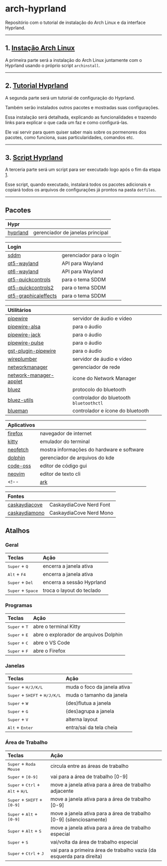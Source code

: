 # arch-hyprland #

Repositório com o tutorial de instalação do Arch Linux e da interface Hyprland.

- - - -
## 1. [Instação Arch Linux](instalacao.md) ##
A primeira parte será a instalação do Arch Linux juntamente com o Hyprland usando o próprio script `archinstall`.

- - - -
## 2. [Tutorial Hyprland](tutorial.md) ##
A segunda parte será um tutorial de configuração do Hyprland.

Também serão instalados outros pacotes e mostradas suas configurações.

Essa instalação será detalhada, explicando as funcionalidades e trazendo links para explicar o que cada um faz e como configurá-las.

Ele vai servir para quem quiser saber mais sobre os pormenores dos pacotes, como funciona, suas particularidades, comandos etc.

- - - -
## 3. [Script Hyprland](script.md) ##
A terceria parte será um script para ser executado logo após o fim da etapa [1](#1-instação-arch-linux).

Esse script, quando executado, instalará todos os pacotes adicionais e copiará todos os arquivos de configurações já prontos na pasta `dotfiles`.

- - - -
## Pacotes ##

| Hypr ||
| :---- | :---- |
| [hyprland](https://hyprland.org) | gerenciador de janelas principal |

| Login ||
| :---- | :---- |
| [sddm](https://wiki.archlinux.org/title/SDDM) | gerenciador para o login |
| [qt5-wayland](https://archlinux.org/packages/extra/x86_64/qt5-wayland) | API para Wayland |
| [qt6-wayland](https://archlinux.org/packages/extra/x86_64/qt6-wayland) | API para Wayland |
| [qt5-quickcontrols](https://archlinux.org/packages/extra/x86_64/qt5-quickcontrols) | para o tema SDDM |
| [qt5-quickcontrols2](https://archlinux.org/packages/extra/x86_64/qt5-quickcontrols2) | para o tema SDDM |
| [qt5-graphicaleffects](https://archlinux.org/packages/extra/x86_64/qt5-graphicaleffects) | para o tema SDDM |

| Utilitários ||
| :---- | :---- |
| [pipewire](https://docs.pipewire.org) | servidor de áudio e vídeo |
| [pipewire-alsa](https://wiki.archlinux.org/title/PipeWire#ALSA_clients) | para o áudio |
| [pipewire-jack](https://wiki.archlinux.org/title/PipeWire#JACK_clients) | para o áudio |
| [pipewire-pulse](https://wiki.archlinux.org/title/PipeWire#PulseAudio_clients) | para o áudio |
| [gst-plugin-pipewire](https://archlinux.org/packages/extra/x86_64/gst-plugin-pipewire) | para o áudio |
| [wireplumber](https://wiki.archlinux.org/title/WirePlumber) | servidor de áudio e vídeo |
| [networkmanager](https://wiki.archlinux.org/title/NetworkManager) | gerenciador de rede |
| [network-manager-applet](https://wiki.archlinux.org/title/NetworkManager#Additional_interfaces) | ícone do Network Manager |
| [bluez](https://wiki.archlinux.org/title/bluetooth#Installation) | protocolo do bluetooth |
| [bluez-utils](https://wiki.archlinux.org/title/bluetooth#Installation) | controlador do bluetooth `bluetoothctl` |
| [blueman](https://wiki.archlinux.org/title/Blueman) | controlador e ícone do bluetooth |

| Aplicativos ||
| :---- | :---- |
| [firefox](https://www.mozilla.org/pt-BR/firefox/new) | navegador de internet |
| [kitty](https://sw.kovidgoyal.net/kitty) | emulador do terminal |
| [neofetch](https://github.com/dylanaraps/neofetch) | mostra informações do hardware e software |
| [dolphin](https://apps.kde.org/dolphin) | gerenciador de arquivos do kde |
| [code-oss](https://wiki.archlinux.org/title/Visual_Studio_Code) | editor de código gui |
| [neovim](https://neovim.io) | editor de texto cli |
<!-- | [ark](https://apps.kde.org/ark) | gerenciador de arquivos compactados do kde | -->

| Fontes ||
| :---- | :---- |
| [caskaydiacove](https://www.nerdfonts.com/font-downloads) | CaskaydiaCove Nerd Font |
| [caskaydiamono](https://www.nerdfonts.com/font-downloads) | CaskaydiaCove Nerd Mono |

## Atalhos ##

### Geral ###
| Teclas | Ação |
| :---- | :---- |
| <kbd>Super</kbd> + <kbd>Q</kbd> | encerra a janela ativa |
| <kbd>Alt</kbd> + <kbd>F4</kbd> | encerra a janela ativa |
| <kbd>Super</kbd> + <kbd>Del</kbd> | encerra a sessão Hyprland |
| <kbd>Super</kbd> + <kbd>Space</kbd> | troca o layout do teclado |

### Programas ###
| Teclas | Ação |
| :---- | :---- |
| <kbd>Super</kbd> + <kbd>T</kbd> | abre o terminal Kitty |
| <kbd>Super</kbd> + <kbd>E</kbd> | abre o  explorador de arquivos Dolphin |
| <kbd>Super</kbd> + <kbd>C</kbd> | abre o VS Code |
| <kbd>Super</kbd> + <kbd>F</kbd> | abre o Firefox |

### Janelas ###
| Teclas | Ação |
| :---- | :---- |
| <kbd>Super</kbd> + <kbd>H/J/K/L</kbd> | muda o foco da janela ativa |
| <kbd>Super</kbd> + <kbd>SHIFT</kbd> + <kbd>H/J/K/L</kbd> | muda o tamanho da janela |
| <kbd>Super</kbd> + <kbd>W</kbd> | (des)flutua a janela |
| <kbd>Super</kbd> + <kbd>G</kbd> | (des)agrupa a janela |
| <kbd>Super</kbd> + <kbd>V</kbd> | alterna layout |
| <kbd>Alt</kbd> + <kbd>Enter</kbd> | entra/sai da tela cheia |

### Área de Trabalho ###
| Teclas | Ação |
| :---- | :---- |
| <kbd>Super</kbd> + <kbd>Roda Mouse</kbd> | circula entre as áreas de trabalho |
| <kbd>Super</kbd> + <kbd>[0-9]</kbd> | vai para a área de trabalho [0-9] |
| <kbd>Super</kbd> + <kbd>Ctrl</kbd> + <kbd>Alt</kbd> + <kbd>H/L</kbd> | move a janela ativa para a área de trabalho adjacente |
| <kbd>Super</kbd> + <kbd>SHIFT</kbd> + <kbd>[0-9]</kbd> | move a janela ativa para a área de trabalho [0-9] |
| <kbd>Super</kbd> + <kbd>Alt</kbd> + <kbd>[0-9]</kbd> | move a janela ativa para a área de trabalho [0-9] (silenciosamente) |
| <kbd>Super</kbd> + <kbd>Alt</kbd> + <kbd>S</kbd> | move a janela ativa para a área de trabalho especial |
| <kbd>Super</kbd> + <kbd>S</kbd> | vai/volta da área de trabalho especial |
| <kbd>Super</kbd> + <kbd>Ctrl</kbd> + <kbd>J</kbd> | vai para a primeira área de trabalho vazia (da esquerda para direita) |